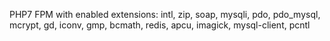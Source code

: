 PHP7 FPM with enabled extensions:
intl, zip, soap, mysqli, pdo, pdo_mysql, mcrypt, gd, iconv, gmp, bcmath, redis, apcu, imagick, mysql-client, pcntl
